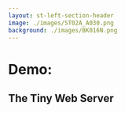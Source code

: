 ```yaml
---
layout: st-left-section-header
image: ./images/ST02A_A030.png
background: ./images/BK016N.png
---
```


# Demo:
## The Tiny Web Server
